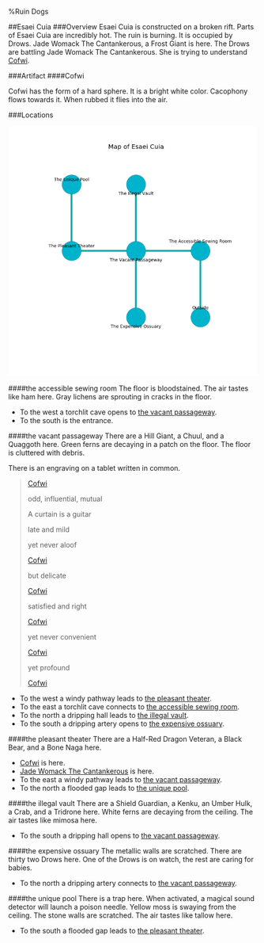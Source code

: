 %Ruin Dogs

##Esaei Cuia
###Overview
Esaei Cuia is constructed on a broken rift. Parts of Esaei Cuia are incredibly hot. The ruin is burning. It is occupied by Drows. <a name="Jade-Womack-The-Cantankerous"></a>Jade Womack The Cantankerous, a Frost Giant is here. The Drows are battling Jade Womack The Cantankerous. She  is trying to understand [Cofwi](#Cofwi). 



###Artifact
####<a name="Cofwi"></a>Cofwi


Cofwi has the form of a hard sphere. It is a bright white color. Cacophony flows towards it. When rubbed it flies into the air. 





###Locations


![](../v2/images/Esaei-Cuia.png)

####<a name="the-accessible-sewing-room"></a>the accessible sewing room
The floor is bloodstained. The air tastes like ham here. Gray lichens are sprouting in cracks in the floor. 



* To the west a torchlit cave opens to [the vacant passageway](#the-vacant-passageway).
* To the south is the entrance.


####<a name="the-vacant-passageway"></a>the vacant passageway
There are a Hill Giant, a Chuul, and a Quaggoth here. Green ferns are decaying in a patch on the floor. The floor is cluttered with debris. 

There is an engraving on a tablet written in common. 

> [Cofwi](#Cofwi)
>
> odd, influential, mutual
>
> A curtain is a guitar
>
> late and mild
>
> yet never aloof
>
> [Cofwi](#Cofwi)
>
> but delicate
>
> [Cofwi](#Cofwi)
>
> satisfied and right
>
> [Cofwi](#Cofwi)
>
> yet never convenient
>
> [Cofwi](#Cofwi)
>
> yet profound
>
> [Cofwi](#Cofwi)
>


* To the west a windy pathway leads to [the pleasant theater](#the-pleasant-theater).
* To the east a torchlit cave connects to [the accessible sewing room](#the-accessible-sewing-room).
* To the north a dripping hall leads to [the illegal vault](#the-illegal-vault).
* To the south a dripping artery opens to [the expensive ossuary](#the-expensive-ossuary).


####<a name="the-pleasant-theater"></a>the pleasant theater
There are a Half-Red Dragon Veteran, a Black Bear, and a Bone Naga here. 



* [Cofwi](#Cofwi) is here.
* [Jade Womack The Cantankerous](#Jade-Womack-The-Cantankerous) is here.
* To the east a windy pathway leads to [the vacant passageway](#the-vacant-passageway).
* To the north a flooded gap leads to [the unique pool](#the-unique-pool).


####<a name="the-illegal-vault"></a>the illegal vault
There are a Shield Guardian, a Kenku, an Umber Hulk, a Crab, and a Tridrone here. White ferns are decaying from the ceiling. The air tastes like mimosa here. 



* To the south a dripping hall opens to [the vacant passageway](#the-vacant-passageway).


####<a name="the-expensive-ossuary"></a>the expensive ossuary
The metallic walls are scratched. There are thirty two Drows here. One of the Drows is on watch, the rest are caring for babies. 



* To the north a dripping artery connects to [the vacant passageway](#the-vacant-passageway).


####<a name="the-unique-pool"></a>the unique pool
There is a trap here. When activated, a magical sound detector will launch a poison needle. Yellow moss is swaying from the ceiling. The stone walls are scratched. The air tastes like tallow here. 



* To the south a flooded gap leads to [the pleasant theater](#the-pleasant-theater).


